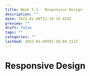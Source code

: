 ```yaml
---
title: Week 5.1 - Responsive Design
description: ""
date: 2023-01-08T22:16:19.824Z
preview: ""
draft: false
tags: ""
categories: ""
lastmod: 2023-01-09T01:18:04.212Z
---
```

# Responsive Design
